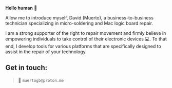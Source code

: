 **Hello human** 👋

Allow me to introduce myself, David (Muerto), a business-to-business technician specializing in micro-soldering and Mac logic board repair.

I am a strong supporter of the right to repair movement and firmly believe in empowering individuals to take control of their electronic devices 💻. To that end, I develop tools for various platforms that are specifically designed to assist in the repair of your technology.

## Get in touch:

> 📧 `muertogb@proton.me`
